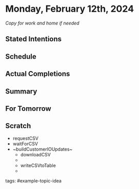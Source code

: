 # Monday, February 12th, 2024


_Copy for work and home if needed_
## Stated Intentions


## Schedule


## Actual Completions


## Summary


## For Tomorrow


## Scratch

- requestCSV
- waitForCSV
- ~buildCustomerIOUpdates~
    * downloadCSV
    * 
    * writeCSVtoTable
    * 
tags: #example-topic-idea
